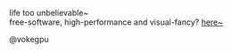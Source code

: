 life too unbelievable~  
free-software, high-performance and visual-fancy? [here~](https://github.com/vokegpu/ekg-ui-library)

@vokegpu
